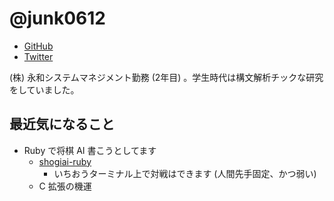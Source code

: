 # @junk0612

* [GitHub](https://github.com/junk0612)
* [Twitter](https://twitter.com/junk0612)

(株) 永和システムマネジメント勤務 (2年目) 。学生時代は構文解析チックな研究をしていました。

## 最近気になること

- Ruby で将棋 AI 書こうとしてます
  - [shogiai-ruby](https://github.com/junk0612/shogi-ai.git)
    - いちおうターミナル上で対戦はできます (人間先手固定、かつ弱い)
  - C 拡張の機運

